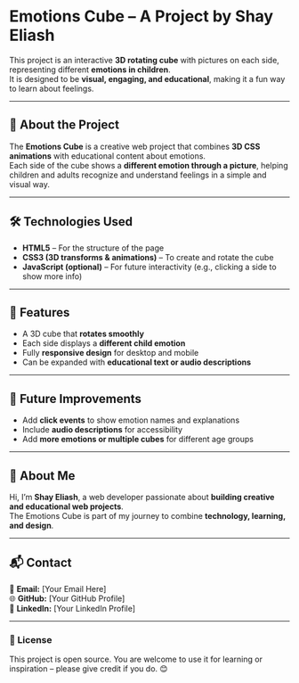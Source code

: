 # Emotions Cube – A Project by Shay Eliash

This project is an interactive **3D rotating cube** with pictures on each side, representing different **emotions in children**.  
It is designed to be **visual, engaging, and educational**, making it a fun way to learn about feelings.

---

## 👋 About the Project
The **Emotions Cube** is a creative web project that combines **3D CSS animations** with educational content about emotions.  
Each side of the cube shows a **different emotion through a picture**, helping children and adults recognize and understand feelings in a simple and visual way.

---

## 🛠️ Technologies Used
- **HTML5** – For the structure of the page  
- **CSS3 (3D transforms & animations)** – To create and rotate the cube  
- **JavaScript (optional)** – For future interactivity (e.g., clicking a side to show more info)

---

## 🌟 Features
- A 3D cube that **rotates smoothly**  
- Each side displays a **different child emotion**  
- Fully **responsive design** for desktop and mobile  
- Can be expanded with **educational text or audio descriptions**

---

## 🚀 Future Improvements
- Add **click events** to show emotion names and explanations  
- Include **audio descriptions** for accessibility  
- Add **more emotions or multiple cubes** for different age groups  

---

## 🙌 About Me
Hi, I’m **Shay Eliash**, a web developer passionate about **building creative and educational web projects**.  
The Emotions Cube is part of my journey to combine **technology, learning, and design**.

---

## 📬 Contact
📧 **Email:** [Your Email Here]  
🌐 **GitHub:** [Your GitHub Profile]  
💼 **LinkedIn:** [Your LinkedIn Profile]

---

### 📜 License
This project is open source. You are welcome to use it for learning or inspiration – please give credit if you do. 😊
